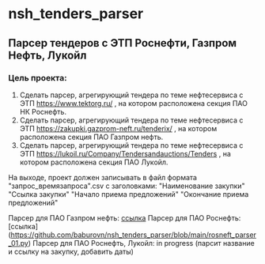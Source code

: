 # nsh_tenders_parser
Парсер тендеров с ЭТП Роснефти, Газпром Нефть, Лукойл
-------------

### Цель проекта:
1) Сделать парсер, агрегирующий тендера по теме нефтесервиса с ЭТП https://www.tektorg.ru/ , на котором расположена секция ПАО НК Роснефть.
2) Сделать парсер, агрегирующий тендера по теме нефтесервиса с ЭТП https://zakupki.gazprom-neft.ru/tenderix/ , на котором расположена секция ПАО Газпром нефть.
3) Сделать парсер, агрегирующий тендера по теме нефтесервиса с ЭТП https://lukoil.ru/Company/Tendersandauctions/Tenders , на котором расположена секция ПАО Лукойл.

На выходе, проект должен записывать в файл формата "запрос_времязапроса".csv с заголовками:   "Наименование закупки"	"Ссылка закупки"	"Начало приема предложений"	"Окончание приема предложений"

Парсер для ПАО Газпром нефть: [ссылка](https://github.com/baburovn/nsh_tenders_parser/blob/main/GPN_parser_v_0_2.py)
Парсер для ПАО Роснефть: [ссылка] (https://github.com/baburovn/nsh_tenders_parser/blob/main/rosneft_parser_01.py) 
Парсер для ПАО Роснефть, Лукойл: in progress (парсит название и ссылку на закупку, добавить даты)

